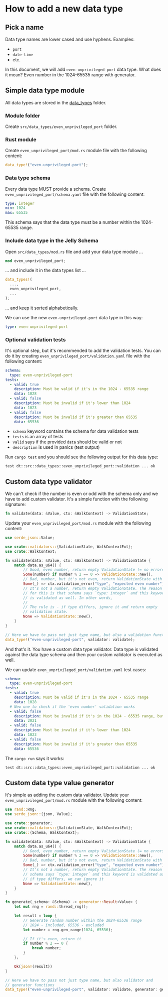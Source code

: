 # How to add a new data type

## Pick a name

Data type names are lower cased and use hyphens. Examples:

* `port`
* `date-time`
* etc.

In this document, we will add `even-unprivileged-port` data type.
What does it mean? Even number in the 1024-65535 range with generator.

## Simple data type module

All data types are stored in the [data_types](.../src/data_types)
folder.

### Module folder

Create `src/data_types/even_unprivileged_port` folder.

### Rust module

Create `even_unprivileged_port/mod.rs` module file with
the following content:

```rust
data_type!("even-unprivileged-port");
```

### Data type schema

Every data type MUST provide a schema. Create `even_unprivileged_port/schema.yaml`
file with the following content:

```yaml
type: integer
min: 1024
max: 65535
```

This schema says that the data type must be a number within the 1024-65535 range.

### Include data type in the Jelly Schema

Open `src/data_types/mod.rs` file and add your data type module ...

```rust
mod even_unprivileged_port;
```

... and include it in the data types list ...

```rust
data_types!(
  ...,
  even_unprivileged_port,
  ...
);
```

... and keep it sorted alphabetically.

We can use the new `even-unprivileged-port` data type in this way:

```yaml
type: even-unprivileged-port
```

### Optional validation tests

It's optional step, but it's recommended to add the validation tests. You can
do it by creating `even_unprivileged_port/validation.yaml` file with the
following content:

```yaml
schema:
  type: even-unprivileged-port
tests:
  - valid: true
    description: Must be valid if it's in the 1024 - 65535 range
    data: 1028
  - valid: false
    description: Must be invalid if it's lower than 1024
    data: 1023
  - valid: false
    description: Must be invalid if it's greater than 65535
    data: 65536
```

* `schema` keyword contains the schema for data validation tests
* `tests` is an array of tests
* `valid` says if the provided `data` should be valid or not
* `description` is used in panics (test output)

Run `cargo test` and you should see the following output for this
data type:

```
test dt::src::data_types::even_unprivileged_port::validation ... ok
```

## Custom data type validator

We can't check if the number is even or odd with the schema only and
we have to add custom validator. It's a simple function with the following
signature:

```rust
fn validate(data: &Value, ctx: &WalkContext) -> ValidationState;
```

Update your `even_unprivileged_port/mod.rs` module with the following
content:

```rust
use serde_json::Value;

use crate::validators::{ValidationState, WalkContextExt};
use crate::WalkContext;

fn validate(data: &Value, ctx: &WalkContext) -> ValidationState {
    match data.as_u64() {
        // Good, even number, return empty ValidationState (= no errors)
        Some(number) if number % 2 == 0 => ValidationState::new(),
        // Bad, number, but it's not even, return ValidationState with error
        Some(_) => ctx.validation_error("type", "expected even number").into(),
        // It's not a number, return empty ValidationState. The reason
        // for this is that schema says `type: integer` and this keyword
        // is validated as well. In other words,
        //
        // The rule is - if type differs, ignore it and return empty
        // validation state.
        None => ValidationState::new(),
    }
}

// Here we have to pass not just type name, but also a validation function
data_type!("even-unprivileged-port", validator: validate);
```

And that's it. You have a custom data type validator. Data type is validated against
the data type schema and then your custom validator is executed as well.

We can update `even_unprivileged_port/validation.yaml` test cases:

```yaml
schema:
  type: even-unprivileged-port
tests:
  - valid: true
    description: Must be valid if it's in the 1024 - 65535 range
    data: 1028
  # New one to check if the 'even number' validation works
  - valid: false
    description: Must be invalid if it's in the 1024 - 65535 range, but is not even
    data: 2021
  - valid: false
    description: Must be invalid if it's lower than 1024
    data: 1023
  - valid: false
    description: Must be invalid if it's greater than 65535
    data: 65536
```

The `cargo run` says it works:

```
test dt::src::data_types::even_unprivileged_port::validation ... ok
```

## Custom data type value generator

It's simple as adding the custom data validator. Update your
`even_unprivileged_port/mod.rs` module with the following content:

```rust
use rand::Rng;
use serde_json::{json, Value};

use crate::generator;
use crate::validators::{ValidationState, WalkContextExt};
use crate::{Schema, WalkContext};

fn validate(data: &Value, ctx: &WalkContext) -> ValidationState {
    match data.as_u64() {
        // Good, even number, return empty ValidationState (= no errors)
        Some(number) if number % 2 == 0 => ValidationState::new(),
        // Bad, number, but it's not even, return ValidationState with error
        Some(_) => ctx.validation_error("type", "expected even number").into(),
        // It's not a number, return empty ValidationState. The reason for this is that
        // schema says `type: integer` and this keyword is validated as well. In other words,
        // if type differs, we can ignore it
        None => ValidationState::new(),
    }
}

fn generate(_schema: &Schema) -> generator::Result<Value> {
    let mut rng = rand::thread_rng();

    let result = loop {
        // Generate random number within the 1024-65536 range
        // 1024 - included, 65536 - excluded
        let number = rng.gen_range(1024, 65536);

        // If it's even, return it
        if number % 2 == 0 {
            break number;
        }
    };

    Ok(json!(result))
}

// Here we have to pass not just type name, but also validator and
// generator functions
data_type!("even-unprivileged-port", validator: validate, generator: generate);
```

